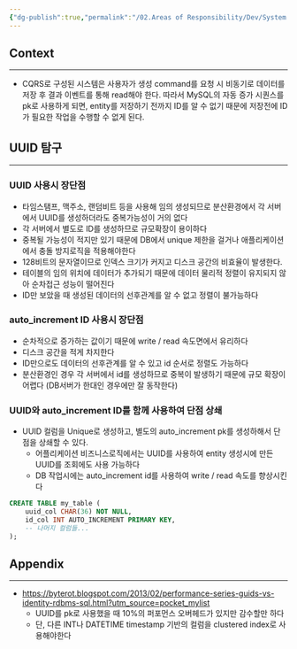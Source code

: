 ```yaml
---
{"dg-publish":true,"permalink":"/02.Areas of Responsibility/Dev/System Design & Design Pattern/UUID vs auto_increment ID in RDBMS/","tags":["db","rdb","system_design","dev"],"noteIcon":""}
---
```


## Context
---
- CQRS로 구성된 시스템은 사용자가 생성 command를 요청 시 비동기로 데이터를 저장 후 결과 이벤트를 통해 read해야 한다. 따라서 MySQL의 자동 증가 시퀀스를 pk로 사용하게 되면, entity를 저장하기 전까지 ID를 알 수 없기 때문에 저장전에 ID가 필요한 작업을 수행할 수 없게 된다.
## UUID 탐구
---
### UUID 사용시 장단점
- 타임스탬프, 맥주소, 랜덤비트 등을 사용해 임의 생성되므로 분산환경에서 각 서버에서 UUID를 생성하더라도 중복가능성이 거의 없다
- 각 서버에서 별도로 ID를 생성하므로 규모확장이 용이하다
- 중복될 가능성이 적지만 있기 때문에 DB에서 unique 제한을 걸거나 애플리케이션에서 충돌 방지로직을 적용해야한다
- 128비트의 문자열이므로 인덱스 크기가 커지고 디스크 공간의 비효율이 발생한다. 
- 테이블의 임의 위치에 데이터가 추가되기 때문에 데이터 물리적 정렬이 유지되지 않아 순차접근 성능이 떨어진다
- ID만 보았을 때 생성된 데이터의 선후관계를 알 수 없고 정렬이 불가능하다
### auto_increment ID 사용시 장단점
- 순차적으로 증가하는 값이기 때문에 write / read 속도면에서 유리하다
- 디스크 공간을 적게 차지한다
- ID만으로도 데이터의 선후관계를 알 수 있고 id 순서로 정렬도 가능하다
- 분산환경인 경우 각 서버에서 id를 생성하므로 중복이 발생하기 때문에 규모 확장이 어렵다 (DB서버가 한대인 경우에만 잘 동작한다)
### UUID와 auto_increment ID를 함께 사용하여 단점 상쇄
- UUID 컬럼을 Unique로 생성하고, 별도의 auto_increment pk를 생성하해서 단점을 상쇄할 수 있다.
	- 어플리케이션 비즈니스로직에서는 UUID를 사용하여 entity 생성시에 만든 UUID를 조회에도 사용 가능하다
	- DB 작업시에는 auto_increment id를 사용하여 write / read 속도를 향상시킨다
```sql
CREATE TABLE my_table (
    uuid_col CHAR(36) NOT NULL,
    id_col INT AUTO_INCREMENT PRIMARY KEY,
    -- 나머지 컬럼들...
);
```

## Appendix
---
- https://byterot.blogspot.com/2013/02/performance-series-guids-vs-identity-rdbms-sql.html?utm_source=pocket_mylist 
	- UUID를 pk로 사용했을 때 10%의 퍼포먼스 오버헤드가 있지만 감수할만 하다
	- 단, 다른 INT나 DATETIME timestamp 기반의 컬럼을 clustered index로 사용해야한다
